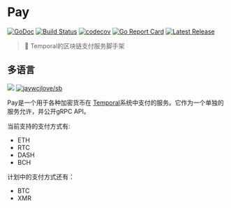 # Pay

[![GoDoc](https://godoc.org/github.com/RTradeLtd/Pay?status.svg)](https://godoc.org/github.com/RTradeLtd/Pay) [![Build Status](https://travis-ci.com/RTradeLtd/Pay.svg?branch=master)](https://travis-ci.com/RTradeLtd/Pay) [![codecov](https://codecov.io/gh/RTradeLtd/Pay/branch/master/graph/badge.svg)](https://codecov.io/gh/RTradeLtd/Pay) [![Go Report Card](https://goreportcard.com/badge/github.com/RTradeLtd/Pay)](https://goreportcard.com/report/github.com/RTradeLtd/Pay) [![Latest Release](https://img.shields.io/github/release/RTradeLtd/Pay.svg)](https://github.com/RTradeLtd/Pay/releases)

> 💸 Temporal的区块链支付服务脚手架

## 多语言

[![](https://img.shields.io/badge/Lang-English-blue.svg)](README.md)  [![jaywcjlove/sb](https://jaywcjlove.github.io/sb/lang/chinese.svg)](README-zh.md)


Pay是一个用于各种加密货币在 [Temporal](https://github.com/RTradeLtd/Temporal)系统中支付的服务。它作为一个单独的服务允许，并公开gRPC API。

当前支持的支付方式有:

* ETH
* RTC
* DASH
* BCH

计划中的支付方式还有：

* BTC
* XMR



